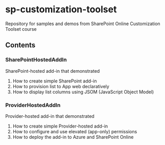 # sp-customization-toolset
Repository for samples and demos from SharePoint Online Customization Toolset course

## Contents

### SharePointHostedAddIn
SharePoint-hosted add-in that demonstrated
1. How to create simple SharePoint add-in
2. How to provision list to App web declaratively
3. How to display list columns using JSOM (JavaScript Object Model)

### ProviderHostedAddIn
Provider-hosted add-in that demonstrated
1. How to create simple Provider-hosted add-in
2. How to configure and use elevated (app-only) permissions
3. How to deploy the add-in to Azure and SharePoint Online
